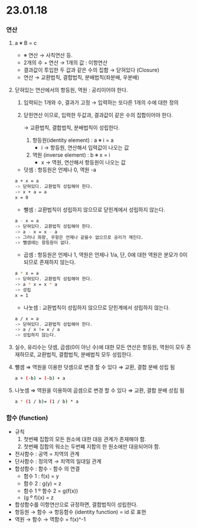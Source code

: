 
# 23.01.18
### 연산

1. a ※ B = c
    - ※ 연산 → 사칙연산 등.
    - 2개의 수 + 연산 → 1개의 값 : 이항연산
    - 결과값이 투입한 두 값과 같은 수의 집함 → 닫혀있다 (Closure)
    - 연산 → 교환법칙, 결합법칙, 분배법칙(좌분배, 우분배)
2. 닫혀있는 연산에서의 항등원, 역원 :  공리이어야 한다.
    1. 입력되는 1개와 수, 결과가 고정 → 입력하는 또다른 1개의 수에 대한 정의
    2. 닫힌연산 이므로, 입력한 두값과, 결과값이 같은 수의 집합이어야 한다.
        
        → 교환법칙, 결합법칙, 분배법칙이 성립한다.
        
        1. 항등원(identity element) : a ※ i = a
            - i → 항등원, 연산해서 입력값이 나오는 값
        2. 역원 (inverse element) : b ※ x = i
            - x → 역원, 연산해서 항등원이 나오는 값
    - 덧셈 : 항등원은 언제나 0, 역원 -a
    
    ```bash
    a + x = a
    -> 닫혀있다. 교환법칙 성립해야 한다.
    -> x + a = a 
    x = 0
    ```
    
    - 뺄셈 : 교환법칙이 성립하지 않으므로 닫힌계에서 성립하지 않는다.
    
    ```bash
    a - x = a
    -> 닫혀있다. 교환법칙 성립해야 한다.
    -> a - x = x - a
    -> 그러나 좌항, 우항은 언제나 같을수 없으므로 공리가 깨진다.
    -> 뺄셈에는 항등원이 없다.
    ```
    
    - 곱셈 : 항등원은 언제나 1, 역원은 언제나 1/a, 단, 0에 대한 역원은 분모가 0이 되므로 존재하지 않는다.
    
    ```bash
    a * x = a
    -> 닫혀있다. 교환법칙 성립해야 한다.
    -> a * x = x * a
    -> 성립
    x = 1
    ```
    
    - 나눗셈 : 교환법칙이 성립하지 않으므로 닫힌계에서 성립하지 않는다.
    
    ```bash
    a / x = a
    -> 닫혀있다. 교환법칙 성립해야 한다.
    -> a / x != x / a
    -> 성립하지 않는다.
    ```
    
3. 실수, 유리수는 덧셈, 곱셈(0이 아닌 수)에 대한 모든 연산은 항등원, 역원이 모두 존재하므로, 교환법칙, 결합법칙, 분배법칙 모두 성립한다.
4. 뺄셈 ⇒ 역원을 이용한 덧셈으로 변경 할 수 있다 ⇒ 교환, 결합 분배 성립 됨
    
    ```bash
    a + (-b) = (-b) + a
    ```
    
5. 나눗셈 ⇒ 역원을 이용하여 곱셈으로 변경 할 수 있다 ⇒ 교환, 결합 분배 성립 됨
    
    ```bash
    a * (1 / b)= (1 / b) * a
    
    ```
    

### 함수 (function)

- 규칙
    1. 첫번째 집합의 모든 원소에 대한 대응 관계가 존재해야 함.
    2. 첫번째 집합의 워소는 두번쨰 지합의 한 원소에만 대응되어야 함.
- 전사함수 : 공역 = 치역의 관계
- 단사함수 : 정의역 → 치역의 일대일 관계
- 합성함수 : 함수 - 함수 의 연결
    - 함수 1 : f(x) = y
    - 함수 2 : g(y) = z
    - 함수 1 º 함수 2 = g(f(x))
    - (g º f)(x) = z
- 합성함수를 이항연산으로 규정하면, 결합법칙이 성립한다.
- 항등원 → 함수 → 항등함수 (identity function) = id 로 표현
- 역원 → 함수 → 역함수 = f(x)^-1
